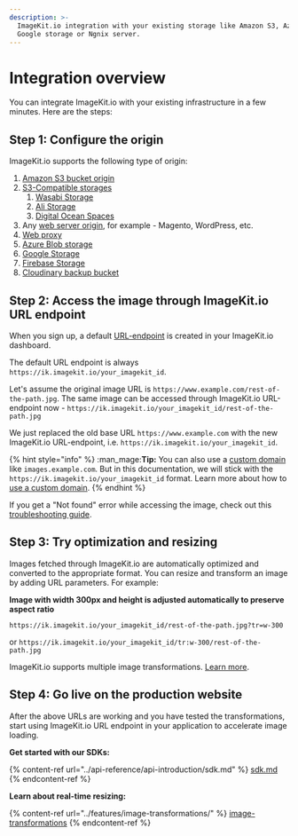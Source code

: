 ```yaml
---
description: >-
  ImageKit.io integration with your existing storage like Amazon S3, Azure,
  Google storage or Ngnix server.
---
```


# Integration overview

You can integrate ImageKit.io with your existing infrastructure in a few minutes. Here are the steps:

## Step 1: Configure the origin

ImageKit.io supports the following type of origin:

1. [Amazon S3 bucket origin](configure-origin/amazon-s3-bucket-origin.md)
2. [S3-Compatible storages](configure-origin/s3-compatible-external-storages.md)
   1. [Wasabi Storage](configure-origin/wasabi-storage.md)
   2. [Ali Storage](configure-origin/alibaba-object-storage-service.md)
   3. [Digital Ocean Spaces](configure-origin/digital-ocean-spaces.md)
3. Any [web server origin](configure-origin/web-server-origin.md), for example - Magento, WordPress, etc.
4. [Web proxy](configure-origin/web-proxy.md)
5. [Azure Blob storage](configure-origin/azure-blob-storage.md)
6. [Google Storage](configure-origin/google-cloud-storage.md)
7. [Firebase Storage](configure-origin/firebase-storage.md)
8. [Cloudinary backup bucket](configure-origin/cloudinary-backup-bucket.md)

## Step 2: Access the image through ImageKit.io URL endpoint

When you sign up, a default [URL-endpoint](url-endpoints.md) is created in your ImageKit.io dashboard.

The default URL endpoint is always `https://ik.imagekit.io/your_imagekit_id`.

Let's assume the original image URL is `https://www.example.com/rest-of-the-path.jpg`. The same image can be accessed through ImageKit.io URL-endpoint now - `https://ik.imagekit.io/your_imagekit_id/rest-of-the-path.jpg`

We just replaced the old base URL `https://www.example.com` with the new ImageKit.io URL-endpoint, i.e. `https://ik.imagekit.io/your_imagekit_id`.

{% hint style="info" %}
:man_mage:**Tip:** You can also use a [custom domain](../testing-and-infrastructure-setup/using-custom-domain-name.md) like `images.example.com`. But in this documentation, we will stick with the `https://ik.imagekit.io/your_imagekit_id` format. Learn more about how to [use a custom domain](../testing-and-infrastructure-setup/using-custom-domain-name.md).
{% endhint %}

If you get a "Not found" error while accessing the image, check out this [troubleshooting guide](../limits-and-troubleshooting/404-not-found-error-troubleshooting.md).

## Step 3: Try optimization and resizing

Images fetched through ImageKit.io are automatically optimized and converted to the appropriate format. You can resize and transform an image by adding URL parameters. For example:

**Image with width 300px and height is adjusted automatically to preserve aspect ratio**

`https://ik.imagekit.io/your_imagekit_id/rest-of-the-path.jpg?tr=w-300`

 or `https://ik.imagekit.io/your_imagekit_id/tr:w-300/rest-of-the-path.jpg`

ImageKit.io supports multiple image transformations. [Learn more](../features/image-transformations/).

## Step 4: Go live on the production website

After the above URLs are working and you have tested the transformations, start using ImageKit.io URL endpoint in your application to accelerate image loading.

**Get started with our SDKs:**

{% content-ref url="../api-reference/api-introduction/sdk.md" %}
[sdk.md](../api-reference/api-introduction/sdk.md)
{% endcontent-ref %}

**Learn about real-time resizing:**

{% content-ref url="../features/image-transformations/" %}
[image-transformations](../features/image-transformations/)
{% endcontent-ref %}
